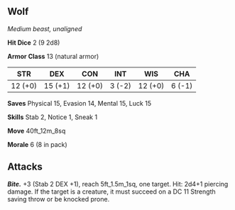 ## Wolf

*Medium beast, unaligned*

**Hit Dice** 2 (9 2d8)

**Armor Class** 13 (natural armor)

| STR     | DEX     | CON     | INT     | WIS     | CHA     |
|---------|---------|---------|---------|---------|---------|
| 12 (+0) | 15 (+1) | 12 (+0) |  3 (-2) | 12 (+0) |  6 (-1) |

**Saves** Physical 15, Evasion 14, Mental 15, Luck 15

**Skills** Stab 2, Notice 1, Sneak 1

**Move** 40ft_12m_8sq

**Morale** 6 (8 in pack)

## Attacks

***Bite.*** +3 (Stab 2 DEX +1), reach 5ft_1.5m_1sq, one target. Hit: 2d4+1 piercing damage. If the target is a creature, it must succeed on a DC 11 Strength saving throw or be knocked prone.

